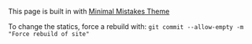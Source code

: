This page is built in with [Minimal Mistakes Theme](https://mmistakes.github.io/minimal-mistakes/)

To change the statics, force a rebuild with:
`git commit --allow-empty -m "Force rebuild of site" `